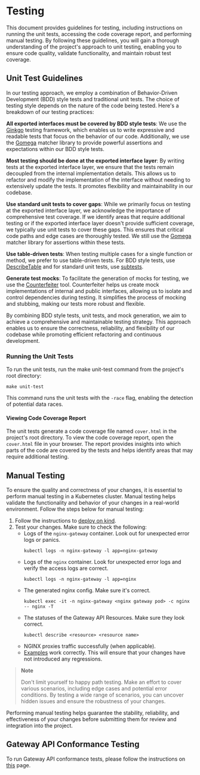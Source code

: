 # Testing

This document provides guidelines for testing, including instructions on running the unit tests, accessing the code
coverage report, and performing manual testing. By following these guidelines, you will gain a thorough understanding of
the project's approach to unit testing, enabling you to ensure code quality, validate functionality, and maintain robust
test coverage.

## Unit Test Guidelines

In our testing approach, we employ a combination of Behavior-Driven Development (BDD) style tests and traditional unit
tests. The choice of testing style depends on the nature of the code being tested. Here's a breakdown of our testing
practices:

**All exported interfaces must be covered by BDD style tests**: We use the [Ginkgo](https://onsi.github.io/ginkgo/)
testing framework, which enables us to write expressive and readable tests that focus on the behavior of our code.
Additionally, we use the [Gomega](https://onsi.github.io/gomega/) matcher library to provide powerful assertions and
expectations within our BDD style tests.

**Most testing should be done at the exported interface layer**: By writing tests at the exported interface layer, we
ensure that the tests remain decoupled from the internal implementation details. This allows us to refactor and modify
the implementation of the interface without needing to extensively update the tests. It promotes flexibility and
maintainability in our codebase.

**Use standard unit tests to cover gaps**:  While we primarily focus on testing at the exported interface layer, we
acknowledge the importance of comprehensive test coverage. If we identify areas that require additional testing or if
the exported interface layer doesn't provide sufficient coverage, we typically use unit tests to cover these gaps. This
ensures that critical code paths and edge cases are thoroughly tested. We still use
the [Gomega](https://onsi.github.io/gomega/) matcher library for assertions within these tests.

**Use table-driven tests**: When testing multiple cases for a single function or method, we prefer to use table-driven
tests. For BDD style tests, use [DescribeTable](https://onsi.github.io/ginkgo/#table-specs) and for standard unit tests,
use [subtests](https://go.dev/blog/subtests).

**Generate test mocks**: To facilitate the generation of mocks for testing, we use
the [Counterfeiter](https://github.com/maxbrunsfeld/counterfeiter) tool. Counterfeiter helps us create mock
implementations of internal and public interfaces, allowing us to isolate and control dependencies during testing. It
simplifies the process of mocking and stubbing, making our tests more robust and flexible.

By combining BDD style tests, unit tests, and mock generation, we aim to achieve a comprehensive and maintainable
testing strategy. This approach enables us to ensure the correctness, reliability, and flexibility of our codebase while
promoting efficient refactoring and continuous development.

### Running the Unit Tests

To run the unit tests, run the make unit-test command from the project's root directory:

```shell
make unit-test
```

This command runs the unit tests with the `-race` flag, enabling the detection of potential data races.

#### Viewing Code Coverage Report

The unit tests generate a code coverage file named `cover.html` in the project's root directory. To view the code
coverage report, open the `cover.html` file in your browser. The report provides insights into which parts of the code
are covered by the tests and helps identify areas that may require additional testing.

## Manual Testing

To ensure the quality and correctness of your changes, it is essential to perform manual testing in a Kubernetes
cluster. Manual testing helps validate the functionality and behavior of your changes in a real-world environment.
Follow the steps below for manual testing:

1. Follow the instructions to [deploy on kind](/docs/developer/quickstart.md#deploy-on-kind).
2. Test your changes. Make sure to check the following:
   - Logs of the `nginx-gateway` container. Look out for unexpected error logs or panics.
     ```shell
     kubectl logs -n nginx-gateway -l app=nginx-gateway
     ```
   - Logs of the `nginx` container. Look for unexpected error logs and verify the access logs are correct.
     ```shell
     kubectl logs -n nginx-gateway -l app=nginx
     ```
   - The generated nginx config. Make sure it's correct.
     ```shell
     kubectl exec -it -n nginx-gateway <nginx gateway pod> -c nginx -- nginx -T
     ```
   - The statuses of the Gateway API Resources. Make sure they look correct.
     ```shell
     kubectl describe <resource> <resource name> 
     ```
   - NGINX proxies traffic successfully (when applicable). 
   - [Examples](/examples) work correctly. This will ensure that your changes have not introduced any regressions.

> **Note**
>  
> Don't limit yourself to happy path testing. Make an effort to cover various scenarios, including edge cases and potential error conditions. By testing a wide range of scenarios, you can uncover hidden issues and ensure the robustness of your changes.

Performing manual testing helps guarantee the stability, reliability, and effectiveness of your changes before
submitting them for review and integration into the project.


## Gateway API Conformance Testing

To run Gateway API conformance tests, please follow the instructions on [this](/conformance-tests/README.md) page.


